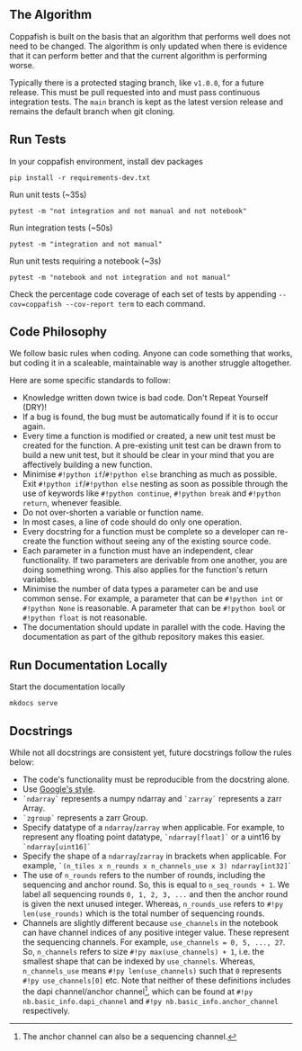 ## The Algorithm

Coppafish is built on the basis that an algorithm that performs well does not need to be changed. The algorithm is only 
updated when there is evidence that it can perform better and that the current algorithm is performing worse.

Typically there is a protected staging branch, like `v1.0.0`, for a future release. This must be pull requested into 
and must pass continuous integration tests. The `main` branch is kept as the latest version release and remains the 
default branch when git cloning.

## Run Tests

In your coppafish environment, install dev packages 

```terminal
pip install -r requirements-dev.txt
```

Run unit tests (~35s) 

```terminal
pytest -m "not integration and not manual and not notebook"
```

Run integration tests (~50s) 

```terminal
pytest -m "integration and not manual"
```

Run unit tests requiring a notebook (~3s) 

```terminal
pytest -m "notebook and not integration and not manual"
```

Check the percentage code coverage of each set of tests by appending `--cov=coppafish --cov-report term` to each 
command.

## Code Philosophy

We follow basic rules when coding. Anyone can code something that works, but coding it in a scaleable, maintainable way 
is another struggle altogether.

Here are some specific standards to follow:

* Knowledge written down twice is bad code. Don't Repeat Yourself (DRY)!
* If a bug is found, the bug must be automatically found if it is to occur again.
* Every time a function is modified or created, a new unit test must be created for the function. A pre-existing unit 
test can be drawn from to build a new unit test, but it should be clear in your mind that you are affectively building 
a new function.
* Minimise `#!python if`/`#!python else` branching as much as possible. Exit `#!python if`/`#!python else` nesting as 
soon as possible through the use of keywords like `#!python continue`, `#!python break` and `#!python return`, whenever 
feasible.
* Do not over-shorten a variable or function name.
* In most cases, a line of code should do only one operation.
* Every docstring for a function must be complete so a developer can re-create the function without seeing any of the 
existing source code.
* Each parameter in a function must have an independent, clear functionality. If two parameters are derivable from 
one another, you are doing something wrong. This also applies for the function's return variables.
* Minimise the number of data types a parameter can be and use common sense. For example, a parameter that can be 
`#!python int` or `#!python None` is reasonable. A parameter that can be `#!python bool` or `#!python float` is not 
reasonable.
* The documentation should update in parallel with the code. Having the documentation as part of the github repository 
makes this easier.

## Run Documentation Locally

Start the documentation locally 

```terminal
mkdocs serve
```

## Docstrings

While not all docstrings are consistent yet, future docstrings follow the rules below:

* The code's functionality must be reproducible from the docstring alone.
* Use [Google's style](https://sphinxcontrib-napoleon.readthedocs.io/en/latest/example_google.html).
* `` `ndarray` `` represents a numpy ndarray and `` `zarray` `` represents a zarr Array.
* `` `zgroup` `` represents a zarr Group.
* Specify datatype of a `ndarray`/`zarray` when applicable. For example, to represent any floating point datatype, 
`` `ndarray[float]` `` or a uint16 by `` `ndarray[uint16]` ``
* Specify the shape of a `ndarray`/`zarray` in brackets when applicable. For example, 
`` `(n_tiles x n_rounds x n_channels_use x 3) ndarray[int32]` ``
* The use of `n_rounds` refers to the number of rounds, including the sequencing and anchor round. So, this is equal to 
`n_seq_rounds + 1`. We label all sequencing rounds `0, 1, 2, 3, ...` and then the anchor round is given the next unused 
integer. Whereas, `n_rounds_use` refers to `#!py len(use_rounds)` which is the total number of sequencing rounds. 
* Channels are slightly different because `use_channels` in the notebook can have channel indices of any positive 
integer value. These represent the sequencing channels. For example, `use_channels = 0, 5, ..., 27`. So, `n_channels` 
refers to size `#!py max(use_channels) + 1`, i.e. the smallest shape that can be indexed by `use_channels`. Whereas, 
`n_channels_use` means `#!py len(use_channels)` such that `0` represents `#!py use_channels[0]` etc. Note that neither 
of these definitions includes the dapi channel/anchor channel[^1], which can be found at `#!py nb.basic_info.dapi_channel` 
and `#!py nb.basic_info.anchor_channel` respectively.

[^1]:
    The anchor channel can also be a sequencing channel.
